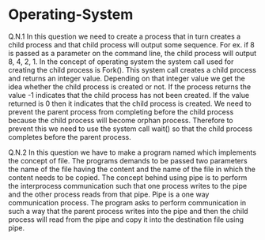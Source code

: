 # Operating-System

Q.N.1 
In this question we need to create a process that in turn creates a child process and that child process will output some sequence. For ex. if 8 is passed as a parameter on the command line, the child process will output 8, 4, 2, 1. In the concept of operating system the system call used for creating the child process is Fork(). This system call creates a child process and returns an integer value. Depending on that integer value we get the idea whether the child process is created or not. If the process returns the value -1 indicates that the child process has not been created. If the value returned is 0 then it indicates that the child process is created.
We need to prevent the parent process from completing before the child process because the child process will become orphan process. Therefore to prevent this we need to use the system call wait() so that the child process completes before the parent process.

Q.N.2
In this question we have to make a program named which implements the concept of file. The programs demands to be passed two parameters the name of the file having the content and the name of the file in which the content needs to be copied. The concept behind using pipe is to perform the interprocess communication such that one process writes to the pipe and the other process reads from that pipe. Pipe is a one way communication process.
The program asks to perform communication in such a way that the parent process writes into the pipe and then the child process will read from the pipe and copy it into the destination file using pipe.
